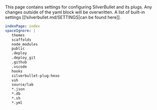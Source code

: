 This page contains settings for configuring SilverBullet and its plugs. Any changes outside of the yaml block will be overwritten.
A list of built-in settings [[!silverbullet.md/SETTINGS|can be found here]].

```yaml
indexPage: index
spaceIgnore: |
   themes
   scaffolds
   node_modules
   public
   .deploy
   .deploy_git
   .github
   .vscode
   hooks
   silverbullet-plug-hexo
   vsh
   source/lab
   *.json
   *.db
   *.sh
   *.yml
```
